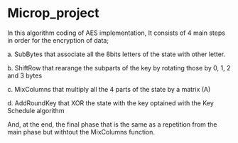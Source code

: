 # Microp_project
In this algorithm coding of AES implementation,
It consists of 4 main steps in order for the encryption of data;


a. SubBytes that associate all the 8bits letters of the state with other letter.

b. ShiftRow that rearange the subparts of the key by rotating those by 0, 
1, 2 and 3 bytes

c. MixColumns that multiply all the 4 parts of the state by a matrix (A)

d. AddRoundKey that XOR the state with the key optained with the Key 
Schedule algorithm


And, at the end, the final phase that is the same as a repetition from the main phase 
but withtout the MixColumns function.
